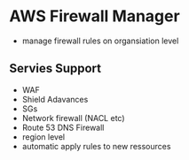 # AWS Firewall Manager
- manage firewall rules on organsiation level
## Servies Support
- WAF
- Shield Adavances
- SGs
- Network firewall (NACL etc)
- Route 53 DNS Firewall
- region level
- automatic apply rules to new ressources
